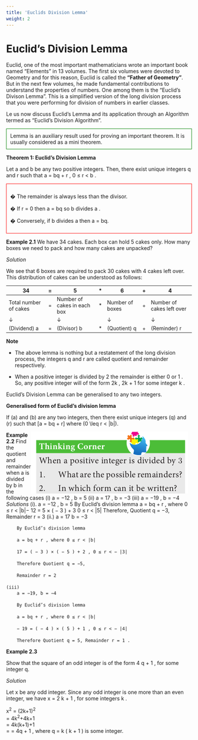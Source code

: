 ```yaml
---
title: 'Euclids Division Lemma'
weight: 2
---
```


# Euclid’s Division Lemma

Euclid, one of the most important mathematicians wrote an important book named “Elements” in 13 volumes. The first six volumes were devoted to Geometry and for this reason, Euclid is called the **“Father of Geometry”**. But in the next few volumes, he made fundamental contributions to understand the properties of numbers. One among them is the “Euclid’s Divison Lemma”. This is a simplified version of the long division process that you were performing for division of numbers in earlier classes.

Le us now discuss Euclid’s Lemma and its application through an Algorithm termed as “Euclid’s Division Algorithm”.

<div style="border: 1px solid green; padding: 10px;">
Lemma is an auxiliary result used for proving an important theorem. It is usually considered as a mini theorem.
</div>

**Theorem 1: Euclid’s Division Lemma**


Let a and b be any two positive integers. Then, there exist unique integers q and r
such that a = bq + r , 0 ≤ r < b .


<div style="border: 1px solid red; padding: 10px;"> 

� The remainder is always less than the divisor.

� If r = 0 then a = bq so b divides a .

� Conversely, if b divides a then a = bq.
</div>

**Example 2.1** 
We have 34 cakes. Each box can hold 5 cakes only. How many boxes we need to pack and how many cakes are unpacked?

*Solution* 

We see that 6 boxes are required to pack 30 cakes with 4 cakes left over. This
distribution of cakes can be understood as follows:

| 34 | = | 5 | * | 6 | + | 4 |
| ---- | ---- | ---- | ---- | ---- | ---- | ---- |
| Total number of cakes | = | Number of cakes in each box | * | Number of boxes | + | Number of cakes left over |
| ↓ |   | ↓ |   | ↓ |   | ↓ |
| (Dividend) a | = | (Divisor) b | * | (Quotient) q | + | (Reminder) r |

**Note**

* The above lemma is nothing but a restatement of the long division process, the integers q and r are called quotient and remainder respectively.

* When a positive integer is divided by 2 the remainder is either 0 or 1 . So, any positive integer will of the form 2k , 2k + 1 for some integer k .

Euclid’s Division Lemma can be generalised to any two integers.

**Generalised form of Euclid’s division lemma**

If \(a\) and \(b\) are any two integers, then there exist unique integers \(q\) and \(r\) such that \[a = bq + r\] where \(0 \leq r < |b|\).


<img src="thinking.png" alt="image" style="float:right; margin-right:10px;"/>

**Example 2.2**  Find the quotient and remainder when a is divided by b in the following cases (i) a = −12 , b = 5 (ii) a = 17 , b = −3 (iii) a = −19 , b = −4
*Solutions*
(i). a = −12 , b = 5
By Euclid’s division lemma
a = bq + r , where 0 ≤ r < |b|− 12 = 5 × ( − 3 ) + 3   0 ≤ r < |5|
Therefore, Quotient q = −3, Remainder r = 3
(ii.)
        a = 17 b = −3

        By Euclid’s division lemma

        a = bq + r , where 0 ≤ r < |b|

        17 = ( − 3 ) × ( − 5 ) + 2 , 0 ≤ r < − |3|

        Therefore Quotient q = −5,

        Remainder r = 2

    (iii) 
        a = −19, b = −4

        By Euclid’s division lemma

        a = bq + r , where 0 ≤ r < |b|

        − 19 = ( − 4 ) × ( 5 ) + 1 , 0 ≤ r < − |4|

        Therefore Quotient q = 5, Remainder r = 1 .

**Example 2.3**


Show that the square of an odd integer is of the form 4 q + 1 , for some integer q.

*Solution*

Let x be any odd integer. Since any odd integer is one more than an even integer,
we have x = 2 k + 1 , for some integers k .
                   
x<sup>2</sup> = (2k+1)<sup>2</sup><br>
              = 4k<sup>2</sup>+4k+1<br>
              = 4k(k+1)+1<br>
              = = 4q + 1 , where q = k ( k + 1 ) is some integer.
